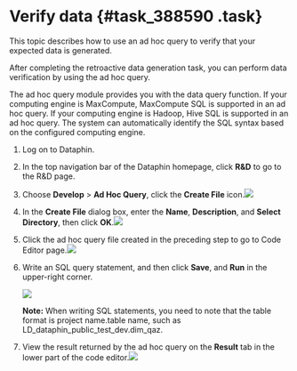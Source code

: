 # Verify data {#task_388590 .task}

This topic describes how to use an ad hoc query to verify that your expected data is generated.

After completing the retroactive data generation task, you can perform data verification by using the ad hoc query.

The ad hoc query module provides you with the data query function. If your computing engine is MaxCompute, MaxCompute SQL is supported in an ad hoc query. If your computing engine is Hadoop, Hive SQL is supported in an ad hoc query. The system can automatically identify the SQL syntax based on the configured computing engine.

1.  Log on to Dataphin.
2.  In the top navigation bar of the Dataphin homepage, click **R&D** to go to the R&D page.
3.  Choose **Develop** \> **Ad Hoc Query**, click the **Create File** icon.![](http://static-aliyun-doc.oss-cn-hangzhou.aliyuncs.com/assets/img/315007/156135835648130_en-US.png)


4.  In the **Create File** dialog box, enter the **Name**, **Description**, and **Select Directory**, then click **OK**.![](http://static-aliyun-doc.oss-cn-hangzhou.aliyuncs.com/assets/img/315007/156135835748131_en-US.png)


5.  Click the ad hoc query file created in the preceding step to go to Code Editor page.![](http://static-aliyun-doc.oss-cn-hangzhou.aliyuncs.com/assets/img/315007/156135835748127_en-US.png)


6.  Write an SQL query statement, and then click **Save**, and **Run** in the upper-right corner. 

    ![](http://static-aliyun-doc.oss-cn-hangzhou.aliyuncs.com/assets/img/315007/156135835748128_en-US.png)

    **Note:** When writing SQL statements, you need to note that the table format is project name.table name, such as LD\_dataphin\_public\_test\_dev.dim\_qaz.

7.  View the result returned by the ad hoc query on the **Result** tab in the lower part of the code editor.![](http://static-aliyun-doc.oss-cn-hangzhou.aliyuncs.com/assets/img/315007/156135835748129_en-US.png)



